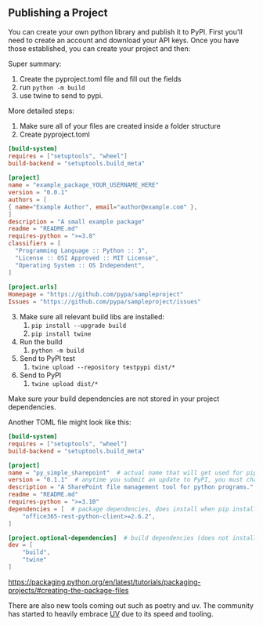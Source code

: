 ## Publishing a Project

You can create your own python library and publish it to PyPI. First you'll need to create an account and download
your API keys. Once you have those established, you can create your project and then:

Super summary:

1. Create the pyproject.toml file and fill out the fields 
2. run ``python -m build ``
3. use twine to send to pypi.

More detailed steps:

1. Make sure all of your files are created inside a folder structure
2. Create pyproject.toml
```toml
[build-system] 
requires = ["setuptools", "wheel"] 
build-backend = "setuptools.build_meta"
  
[project]
name = "example_package_YOUR_USERNAME_HERE"
version = "0.0.1"
authors = [
{ name="Example Author", email="author@example.com" },
]
description = "A small example package"
readme = "README.md"
requires-python = ">=3.8"
classifiers = [
  "Programming Language :: Python :: 3",
  "License :: OSI Approved :: MIT License",
  "Operating System :: OS Independent",
]
		
[project.urls]
Homepage = "https://github.com/pypa/sampleproject"
Issues = "https://github.com/pypa/sampleproject/issues"
```
3. Make sure all relevant build libs are installed:
   1. ``pip install --upgrade build``
   2. ``pip install twine``
4. Run the build
   1. ``python -m build``
5. Send to PyPI test
   1. ``twine upload --repository testpypi dist/*``
6. Send to PyPI
   1. ``twine upload dist/*``

Make sure your build dependencies are not stored in your project dependencies.

Another TOML file might look like this:

```toml
[build-system]
requires = ["setuptools", "wheel"]
build-backend = "setuptools.build_meta"

[project]
name = "py_simple_sharepoint"  # actual name that will get used for pip install.
version = "0.1.1"  # anytime you submit an update to PyPI, you must change the version.
description = "A SharePoint file management tool for python programs."
readme = "README.md"
requires-python = ">=3.10"
dependencies = [  # package dependencies, does install when pip installed
    "office365-rest-python-client>=2.6.2",
]

[project.optional-dependencies]  # build dependencies (does not install when pip installed)
dev = [
    "build",
    "twine"
]
```
	
https://packaging.python.org/en/latest/tutorials/packaging-projects/#creating-the-package-files

There are also new tools coming out such as poetry and uv. 
The community has started to heavily embrace [UV](https://astral.sh/blog/uv) due to its speed and tooling.
